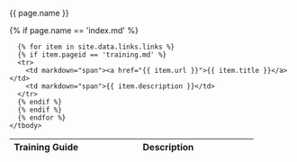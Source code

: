 {{ page.name }}
<div>
  <table>
    <colgroup>
      <col width="30%" />
      <col width="70%" />
    </colgroup>
    <thead>
      <tr class="header">
        <th>Training Guide</th>
        <th>Description</th>
      </tr>
    </thead>
    <tbody>
      {% if page.name == 'index.md' %}
      
      {% for item in site.data.links.links %}
      {% if item.pageid == 'training.md' %}
      <tr>
        <td markdown="span"><a href="{{ item.url }}">{{ item.title }}</a></td>
        <td markdown="span">{{ item.description }}</td>
      </tr>    
      {% endif %}
      {% endif %}
      {% endfor %}
    </tbody>
  </table>
</div>
